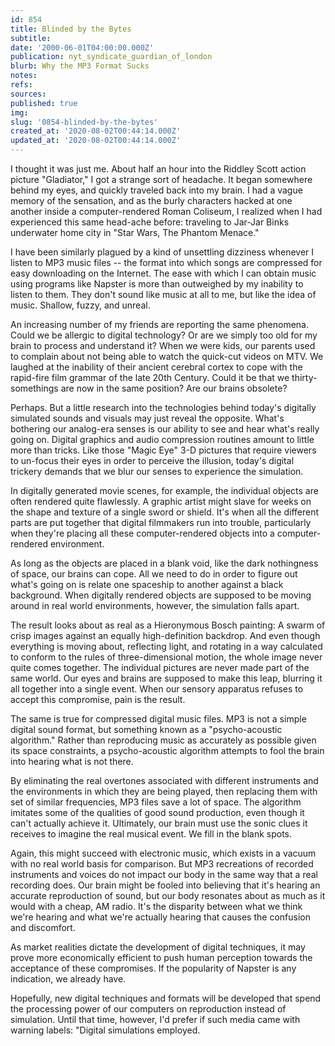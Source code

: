 ```yaml
---
id: 854
title: Blinded by the Bytes
subtitle: 
date: '2000-06-01T04:00:00.000Z'
publication: nyt_syndicate_guardian_of_london
blurb: Why the MP3 Format Sucks
notes: 
refs: 
sources: 
published: true
img: 
slug: '0854-blinded-by-the-bytes'
created_at: '2020-08-02T00:44:14.000Z'
updated_at: '2020-08-02T00:44:14.000Z'
---
```

I thought it was just me. About half an hour into the Riddley Scott action picture "Gladiator," I got a strange sort of headache. It began somewhere behind my eyes, and quickly traveled back into my brain. I had a vague memory of the sensation, and as the burly characters hacked at one another inside a computer-rendered Roman Coliseum, I realized when I had experienced this same head-ache before: traveling to Jar-Jar Binks underwater home city in "Star Wars, The Phantom Menace."

I have been similarly plagued by a kind of unsettling dizziness whenever I listen to MP3 music files -- the format into which songs are compressed for easy downloading on the Internet. The ease with which I can obtain music using programs like Napster is more than outweighed by my inability to listen to them. They don't sound like music at all to me, but like the idea of music. Shallow, fuzzy, and unreal.

An increasing number of my friends are reporting the same phenomena. Could we be allergic to digital technology? Or are we simply too old for my brain to process and understand it? When we were kids, our parents used to complain about not being able to watch the quick-cut videos on MTV. We laughed at the inability of their ancient cerebral cortex to cope with the rapid-fire film grammar of the late 20th Century. Could it be that we thirty-somethings are now in the same position? Are our brains obsolete?

Perhaps. But a little research into the technologies behind today's digitally simulated sounds and visuals may just reveal the opposite. What's bothering our analog-era senses is our ability to see and hear what's really going on. Digital graphics and audio compression routines amount to little more than tricks. Like those "Magic Eye" 3-D pictures that require viewers to un-focus their eyes in order to perceive the illusion, today's digital trickery demands that we blur our senses to experience the simulation.

In digitally generated movie scenes, for example, the individual objects are often rendered quite flawlessly. A graphic artist might slave for weeks on the shape and texture of a single sword or shield. It's when all the different parts are put together that digital filmmakers run into trouble, particularly when they're placing all these computer-rendered objects into a computer-rendered environment.

As long as the objects are placed in a blank void, like the dark nothingness of space, our brains can cope. All we need to do in order to figure out what's going on is relate one spaceship to another against a black background. When digitally rendered objects are supposed to be moving around in real world environments, however, the simulation falls apart.

The result looks about as real as a Hieronymous Bosch painting: A swarm of crisp images against an equally high-definition backdrop. And even though everything is moving about, reflecting light, and rotating in a way calculated to conform to the rules of three-dimensional motion, the whole image never quite comes together. The individual pictures are never made part of the same world. Our eyes and brains are supposed to make this leap, blurring it all together into a single event. When our sensory apparatus refuses to accept this compromise, pain is the result.

The same is true for compressed digital music files. MP3 is not a simple digital sound format, but something known as a "psycho-acoustic algorithm." Rather than reproducing music as accurately as possible given its space constraints, a psycho-acoustic algorithm attempts to fool the brain into hearing what is not there.

By eliminating the real overtones associated with different instruments and the environments in which they are being played, then replacing them with set of similar frequencies, MP3 files save a lot of space. The algorithm imitates some of the qualities of good sound production, even though it can't actually achieve it. Ultimately, our brain must use the sonic clues it receives to imagine the real musical event. We fill in the blank spots.

Again, this might succeed with electronic music, which exists in a vacuum with no real world basis for comparison. But MP3 recreations of recorded instruments and voices do not impact our body in the same way that a real recording does. Our brain might be fooled into believing that it's hearing an accurate reproduction of sound, but our body resonates about as much as it would with a cheap, AM radio. It's the disparity between what we think we're hearing and what we're actually hearing that causes the confusion and discomfort.

As market realities dictate the development of digital techniques, it may prove more economically efficient to push human perception towards the acceptance of these compromises. If the popularity of Napster is any indication, we already have.

Hopefully, new digital techniques and formats will be developed that spend the processing power of our computers on reproduction instead of simulation. Until that time, however, I'd prefer if such media came with warning labels: "Digital simulations employed.

